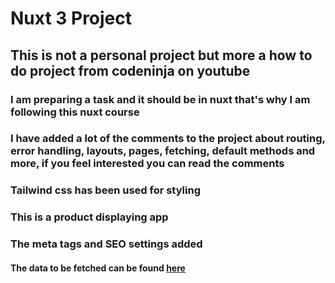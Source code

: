 # Nuxt 3 Project
## This is not a personal project but more a how to do project from codeninja on youtube
### I am preparing a task and it should be in nuxt that's why I am following this nuxt course
### I have added a lot of the comments to the project about routing, error handling, layouts, pages, fetching, default methods and more, if you feel interested you can read the comments
### Tailwind css has been used for styling
### This is a product displaying app
### The meta tags and SEO settings added
#### The data to be fetched can be found [here](https://fakestoreapi.com/docs) 


